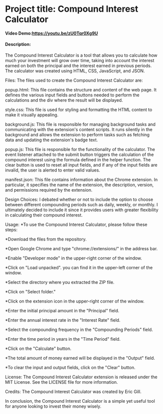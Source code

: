 # Project title: Compound Interest Calculator

#### Video Demo:https://youtu.be/zU0Tqr0Xg9U

#### Description:
The Compound Interest Calculator is a tool that allows you to calculate how much your investment will grow over time, taking
into account the interest earned on both the principal and the interest earned in previous periods. The calculator was created
using HTML, CSS, JavaScript, and JSON.

Files:
The files used to create the Compound Interest Calculator are:

popup.html: This file contains the structure and content of the web page. It defines the various input fields and buttons needed
to perform the calculations and the div where the result will be displayed.

style.css: This file is used for styling and formatting the HTML content to make it visually appealing.

background.js: This file is responsible for managing background tasks and communicating with the extension's content scripts. It runs silently in the background and allows the extension to perform tasks such as fetching data and updating the extension's badge text.

popup.js: This file is responsible for the functionality of the calculator. The event listener attached to the submit button
triggers the calculation of the compound interest using the formula defined in the helper function. The clear button is used to
reset all input fields, and if any of the input fields are invalid, the user is alerted to enter valid values.

manifest.json: This file contains information about the Chrome extension. In particular, it specifies the name of the extension,
the description, version, and permissions required by the extension.

Design Choices:
I debated whether or not to include the option to choose between different compounding periods such as daily, weekly, or monthly.
I ultimately decided to include it since it provides users with greater flexibility in calculating their compound interest.

Usage:
*To use the Compound Interest Calculator, please follow these steps:

*Download the files from the repository.

*Open Google Chrome and type "chrome://extensions/" in the address bar.

*Enable "Developer mode" in the upper-right corner of the window.

*Click on "Load unpacked". you can find it in the upper-left corner of the window.

*Select the directory where you extracted the ZIP file.

*Click on "Select folder."

*Click on the extension icon in the upper-right corner of the window.

*Enter the initial principal amount in the "Principal" field.

*Enter the annual interest rate in the "Interest Rate" field.

*Select the compounding frequency in the "Compounding Periods" field.

*Enter the time period in years in the "Time Period" field.

*Click on the "Calculate" button.

*The total amount of money earned will be displayed in the "Output" field.

*To clear the input and output fields, click on the "Clear" button.

License:
The Compound Interest Calculator extension is released under the MIT License. See the LICENSE file for more information.

Credits:
The Compound Interest Calculator was created by Eric Gill.

In conclusion, the Compound Interest Calculator is a simple yet useful tool for anyone looking to invest their money wisely.
